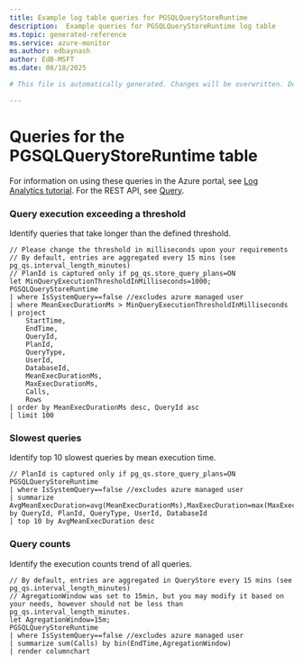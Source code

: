 ```yaml
---
title: Example log table queries for PGSQLQueryStoreRuntime
description:  Example queries for PGSQLQueryStoreRuntime log table
ms.topic: generated-reference
ms.service: azure-monitor
ms.author: edbaynash
author: EdB-MSFT
ms.date: 08/18/2025

# This file is automatically generated. Changes will be overwritten. Do not change this file directly. 

---
```


# Queries for the PGSQLQueryStoreRuntime table

For information on using these queries in the Azure portal, see [Log Analytics tutorial](/azure/azure-monitor/logs/log-analytics-tutorial). For the REST API, see [Query](/rest/api/loganalytics/query).


### Query execution exceeding a threshold  


Identify queries that take longer than the defined threshold.  

```query
// Please change the threshold in milliseconds upon your requirements
// By default, entries are aggregated every 15 mins (see pg_qs.interval_length_minutes)
// PlanId is captured only if pg_qs.store_query_plans=ON
let MinQueryExecutionThresholdInMilliseconds=1000;
PGSQLQueryStoreRuntime
| where IsSystemQuery==false //excludes azure managed user
| where MeanExecDurationMs > MinQueryExecutionThresholdInMilliseconds
| project
    StartTime,
    EndTime,
    QueryId,
    PlanId,
    QueryType,
    UserId,
    DatabaseId,
    MeanExecDurationMs,
    MaxExecDurationMs,
    Calls,
    Rows
| order by MeanExecDurationMs desc, QueryId asc
| limit 100
```



### Slowest queries  


Identify top 10 slowest queries by mean execution time.  

```query
// PlanId is captured only if pg_qs.store_query_plans=ON
PGSQLQueryStoreRuntime
| where IsSystemQuery==false //excludes azure managed user
| summarize AvgMeanExecDuration=avg(MeanExecDurationMs),MaxExecDuration=max(MaxExecDurationMs) by QueryId, PlanId, QueryType, UserId, DatabaseId
| top 10 by AvgMeanExecDuration desc
```



### Query counts  


Identify the execution counts trend of all queries.  

```query
// By default, entries are aggregated in QueryStore every 15 mins (see pg_qs.interval_length_minutes)
// AgregationWindow was set to 15min, but you may modify it based on your needs, however should not be less than pg_qs.interval_length_minutes. 
let AgregationWindow=15m;
PGSQLQueryStoreRuntime
| where IsSystemQuery==false //excludes azure managed user
| summarize sum(Calls) by bin(EndTime,AgregationWindow)
| render columnchart
```

